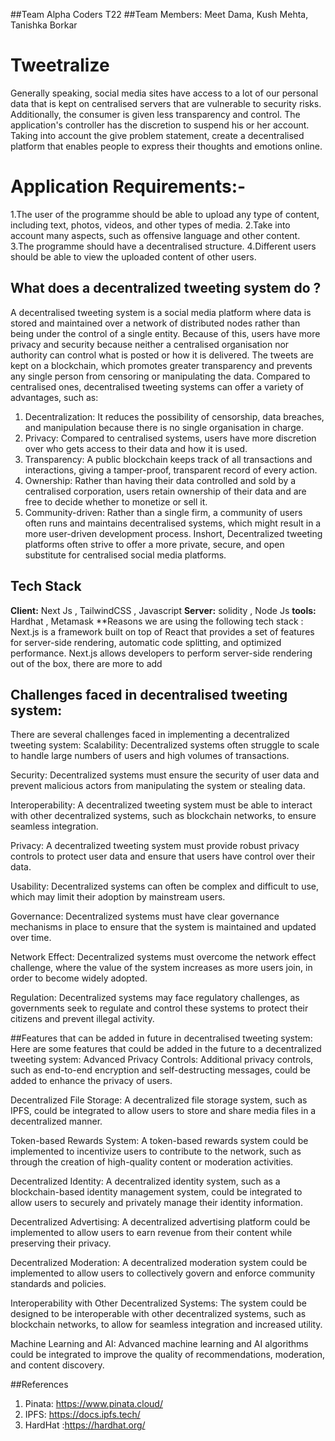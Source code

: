 ##Team Alpha Coders T22 
##Team Members: Meet Dama, Kush Mehta, Tanishka Borkar
# Tweetralize
Generally speaking, social media sites have access to a lot of our personal data that is kept on centralised servers that are vulnerable to security risks. Additionally, the consumer is given less transparency and control. The application's controller has the discretion to suspend his or her account. Taking into account the give problem statement, create a decentralised platform that enables people to express their thoughts and emotions online.


# Application Requirements:-
1.The user of the programme should be able to upload any type of content, including text, photos, videos, and other types of media.
2.Take into account many aspects, such as offensive language and other content.
3.The programme should have a decentralised structure.
4.Different users should be able to view the uploaded content of other users.


## What does a decentralized tweeting system do ?
A decentralised tweeting system is a social media platform where data is stored and maintained over a network of distributed nodes rather than being under the control of a single entity. Because of this, users have more privacy and security because neither a centralised organisation nor authority can control what is posted or how it is delivered. The tweets are kept on a blockchain, which promotes greater transparency and prevents any single person from censoring or manipulating the data.
Compared to centralised ones, decentralised tweeting systems can offer a variety of advantages, such as:
1. Decentralization: It reduces the possibility of censorship, data breaches, and manipulation because there is no single organisation in charge.
2. Privacy: Compared to centralised systems, users have more discretion over who gets access to their data and how it is used.
3. Transparency: A public blockchain keeps track of all transactions and interactions, giving a tamper-proof, transparent record of every action.
4. Ownership: Rather than having their data controlled and sold by a centralised corporation, users retain ownership of their data and are free to decide whether to monetize or sell it.
5. Community-driven: Rather than a single firm, a community of users often runs and maintains decentralised systems, which might result in a more user-driven development process.
Inshort, Decentralized tweeting platforms often strive to offer a more private, secure, and open substitute for centralised social media platforms.


## Tech Stack
**Client:** Next Js , TailwindCSS , Javascript
**Server:** solidity  , Node Js
**tools:** Hardhat , Metamask
**Reasons we are using the following tech stack :
Next.js is a framework built on top of React that provides a set of features for server-side rendering, automatic code splitting, and optimized performance. Next.js allows developers to perform server-side rendering out of the box, there are more to add


## Challenges faced in decentralised tweeting system:
There are several challenges faced in implementing a decentralized tweeting system:
Scalability: Decentralized systems often struggle to scale to handle large numbers of users and high volumes of transactions.

Security: Decentralized systems must ensure the security of user data and prevent malicious actors from manipulating the system or stealing data.

Interoperability: A decentralized tweeting system must be able to interact with other decentralized systems, such as blockchain networks, to ensure seamless integration.

Privacy: A decentralized tweeting system must provide robust privacy controls to protect user data and ensure that users have control over their data.

Usability: Decentralized systems can often be complex and difficult to use, which may limit their adoption by mainstream users.

Governance: Decentralized systems must have clear governance mechanisms in place to ensure that the system is maintained and updated over time.

Network Effect: Decentralized systems must overcome the network effect challenge, where the value of the system increases as more users join, in order to become widely adopted.

Regulation: Decentralized systems may face regulatory challenges, as governments seek to regulate and control these systems to protect their citizens and prevent illegal activity.


##Features that can be added in future in decentralised tweeting system: 
Here are some features that could be added in the future to a decentralized tweeting system:
Advanced Privacy Controls: Additional privacy controls, such as end-to-end encryption and self-destructing messages, could be added to enhance the privacy of users.

Decentralized File Storage: A decentralized file storage system, such as IPFS, could be integrated to allow users to store and share media files in a decentralized manner.

Token-based Rewards System: A token-based rewards system could be implemented to incentivize users to contribute to the network, such as through the creation of high-quality content or moderation activities.

Decentralized Identity: A decentralized identity system, such as a blockchain-based identity management system, could be integrated to allow users to securely and privately manage their identity information.

Decentralized Advertising: A decentralized advertising platform could be implemented to allow users to earn revenue from their content while preserving their privacy.

Decentralized Moderation: A decentralized moderation system could be implemented to allow users to collectively govern and enforce community standards and policies.

Interoperability with Other Decentralized Systems: The system could be designed to be interoperable with other decentralized systems, such as blockchain networks, to allow for seamless integration and increased utility.

Machine Learning and AI: Advanced machine learning and AI algorithms could be integrated to improve the quality of recommendations, moderation, and content discovery.


##References

1. Pinata: https://www.pinata.cloud/
2. IPFS: https://docs.ipfs.tech/
3. HardHat :https://hardhat.org/

